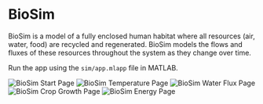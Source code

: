 # BioSim

BioSim is a model of a fully enclosed human habitat where all resources (air, water, food) are recycled and regenerated. BioSim models the flows and fluxes of these resources throughout the system as they change over time.

Run the app using the `sim/app.mlapp` file in MATLAB.

![BioSim Start Page](https://i.imgur.com/MaWV5hL.png)
![BioSim Temperature Page](https://i.imgur.com/DxdAsen.png)
![BioSim Water Flux Page](https://i.imgur.com/9xB54Ep.png)
![BioSim Crop Growth Page](https://i.imgur.com/j2SWLBC.png)
![BioSim Energy Page](https://i.imgur.com/OHLzbjW.png)
